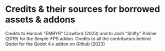 
# Credits & their sources for borrowed assets & addons

Credits to Hannah "EMBYR" Crawford (2023) and to Josh "Shifty" Palmer (2019) for the Simple-FPS addon.
Credits to all the contributors behind Qodot for the Qodot 4.x addon on Github (2023)